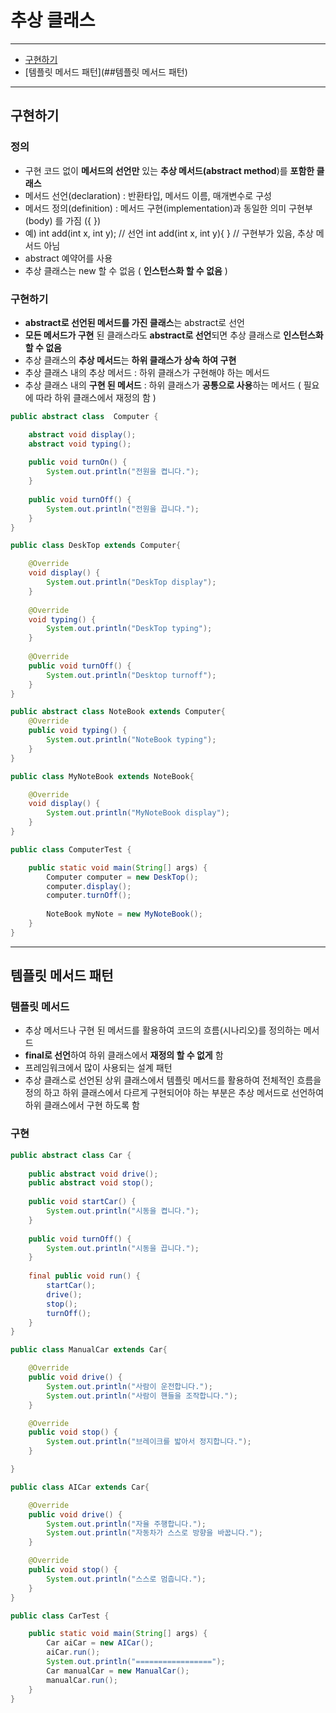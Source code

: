 # 추상 클래스

---

- [구현하기](##구현하기)
- [템플릿 메서드 패턴](##템플릿 메서드 패턴)

---

## 구현하기

### 정의 
- 구현 코드 없이 **메서드의 선언만** 있는 **추상 메서드(abstract method**)를 **포함한 클래스**
- 메서드 선언(declaration) : 반환타입, 메서드 이름, 매개변수로 구성
- 메서드 정의(definition) : 메서드 구현(implementation)과 동일한 의미 구현부(body) 를 가짐 ({ })
- 예) int add(int x, int y); // 선언 
    int add(int x, int y){ } // 구현부가 있음, 추상 메서드 아님
- abstract 예약어를 사용
- 추상 클래스는 new 할 수 없음 ( **인스턴스화 할 수 없음** )

### 구현하기
- **abstract로 선언된 메서드를 가진 클래스**는 abstract로 선언
- **모든 메서드가 구현** 된 클래스라도 **abstract로 선언**되면 추상 클래스로 **인스턴스화 할 수 없음**
- 추상 클래스의 **추상 메서드**는 **하위 클래스가 상속 하여 구현**
- 추상 클래스 내의 추상 메서드 : 하위 클래스가 구현해야 하는 메서드
- 추상 클래스 내의 **구현 된 메서드** : 하위 클래스가 **공통으로 사용**하는 메서드 ( 필요에 따라 하위 클래스에서 재정의 함 )
```java
public abstract class  Computer {

	abstract void display();
	abstract void typing();
	
	public void turnOn() {
		System.out.println("전원을 켭니다.");
	}
	
	public void turnOff() {
		System.out.println("전원을 끕니다.");
	}
}
```
```java
public class DeskTop extends Computer{

	@Override
	void display() {
		System.out.println("DeskTop display");
	}
	
	@Override
	void typing() {
		System.out.println("DeskTop typing");
	}
	
	@Override
	public void turnOff() {
		System.out.println("Desktop turnoff");
	}
}
```
```java
public abstract class NoteBook extends Computer{
	@Override
	public void typing() {
		System.out.println("NoteBook typing");		
	}
}
```
```java
public class MyNoteBook extends NoteBook{

	@Override
	void display() {
		System.out.println("MyNoteBook display");		
	}
}
```
```java
public class ComputerTest {

	public static void main(String[] args) {
		Computer computer = new DeskTop();
		computer.display();
		computer.turnOff();
		
		NoteBook myNote = new MyNoteBook();
	}
}
```
---
## 템플릿 메서드 패턴
###  템플릿 메서드
- 추상 메서드나 구현 된 메서드를 활용하여 코드의 흐름(시나리오)를 정의하는 메서드
- **final로 선언**하여 하위 클래스에서 **재정의 할 수 없게** 함
- 프레임워크에서 많이 사용되는 설계 패턴
- 추상 클래스로 선언된 상위 클래스에서 템플릿 메서드를 활용하여 전체적인 흐름을 정의 하고 하위 클래스에서 다르게 구현되어야 하는 부분은 추상 메서드로 선언하여 하위 클래스에서 구현 하도록 함

### 구현

```java
public abstract class Car {
	
	public abstract void drive();
	public abstract void stop();
	
	public void startCar() {
		System.out.println("시동을 켭니다.");
	}
	
	public void turnOff() {
		System.out.println("시동을 끕니다.");
	}
			
	final public void run() {
		startCar();
		drive();
		stop();
		turnOff();
	}
}
```

```java
public class ManualCar extends Car{

	@Override
	public void drive() {
		System.out.println("사람이 운전합니다.");
		System.out.println("사람이 핸들을 조작합니다.");		
	}

	@Override
	public void stop() {
		System.out.println("브레이크를 밟아서 정지합니다.");		
	}

}
```

```java
public class AICar extends Car{

	@Override
	public void drive() {
		System.out.println("자율 주행합니다.");
		System.out.println("자동차가 스스로 방향을 바꿉니다.");
	}

	@Override
	public void stop() {
		System.out.println("스스로 멈춥니다.");		
	}
}
```

```java
public class CarTest {

	public static void main(String[] args) {
		Car aiCar = new AICar();
		aiCar.run();
		System.out.println("=================");
		Car manualCar = new ManualCar();
		manualCar.run();
	}
}
```